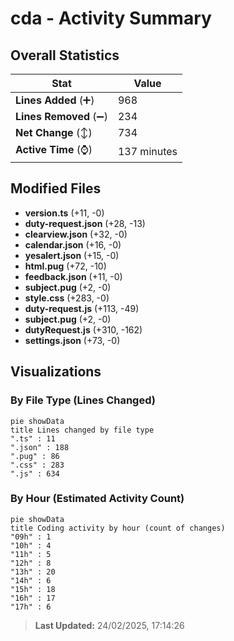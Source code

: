 # cda - Activity Summary 

## Overall Statistics

| Stat                   | Value                                                             |
| ---------------------- | ----------------------------------------------------------------- |
| **Lines Added** (➕)   | 968                                          |
| **Lines Removed** (➖) | 234                                        |
| **Net Change** (↕)    | 734                |
| **Active Time** (⌚)   | 137 minutes |


## Modified Files
- **version.ts** (+11, -0)
- **duty-request.json** (+28, -13)
- **clearview.json** (+32, -0)
- **calendar.json** (+16, -0)
- **yesalert.json** (+15, -0)
- **html.pug** (+72, -10)
- **feedback.json** (+11, -0)
- **subject.pug** (+2, -0)
- **style.css** (+283, -0)
- **duty-request.js** (+113, -49)
- **subject.pug** (+2, -0)
- **dutyRequest.js** (+310, -162)
- **settings.json** (+73, -0)

## Visualizations

### By File Type (Lines Changed)

```mermaid
pie showData
title Lines changed by file type
".ts" : 11
".json" : 188
".pug" : 86
".css" : 283
".js" : 634
```

### By Hour (Estimated Activity Count)

```mermaid
pie showData
title Coding activity by hour (count of changes)
"09h" : 1
"10h" : 4
"11h" : 5
"12h" : 8
"13h" : 20
"14h" : 6
"15h" : 18
"16h" : 17
"17h" : 6
```


> **Last Updated:** 24/02/2025, 17:14:26